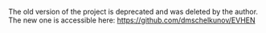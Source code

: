 The old version of the project is deprecated and was deleted by the author.
The new one is accessible here: https://github.com/dmschelkunov/EVHEN
